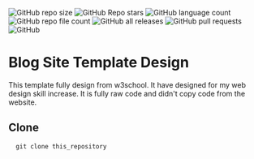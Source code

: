 ![GitHub repo size](https://img.shields.io/github/repo-size/devmdmohiuddin/blog-site-template-w3shool)
![GitHub Repo stars](https://img.shields.io/github/stars/devmdmohiuddin/blog-site-template-w3shool)
![GitHub language count](https://img.shields.io/github/languages/count/devmdmohiuddin/blog-site-template-w3shool)
![GitHub repo file count](https://img.shields.io/github/directory-file-count/devmdmohiuddin/blog-site-template-w3shool)
![GitHub all releases](https://img.shields.io/github/downloads/devmdmohiuddin/blog-site-template-w3shool/total)
![GitHub pull requests](https://img.shields.io/github/issues-pr/devmdmohiuddin/blog-site-template-w3shool)
![GitHub](https://img.shields.io/github/license/devmdmohiuddin/blog-site-template-w3shool)

# Blog Site Template Design

This template fully design from w3school. It have designed for my web design skill increase. It is fully raw code and didn't copy code from the website.

## Clone

```
  git clone this_repository
```

